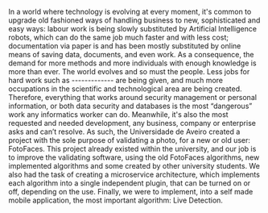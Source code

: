 In a world where technology is evolving at every moment, it's common to upgrade old fashioned ways of handling business to new, sophisticated and easy ways: labour work is being slowly substituted by Artificial Intelligence robots, which can do the same job much faster and with less cost; documentation via paper is and has been mostly substituted by online means of saving data, documents, and even work.
As a consequence, the demand for more methods and more individuals with enough knowledge is more than ever. The world evolves and so must the people. Less jobs for hard work such as ------------- are being given, and much more occupations in the scientific and technological area are being created.
Therefore, everything that works around security management or personal information, or both data security and databases is the most “dangerous” work any informatics worker can do. Meanwhile, it's also the most requested and needed development, any business, company or enterprise asks and can’t resolve.
As such, the Universidade de Aveiro created a project with the sole purpose of validating a photo, for a new or old user: FotoFaces. 
This project already existed within the university, and our job is to improve the validating software, using the old FotoFaces algorithms, new implemented algorithms and some created by other university students. We also had the task of creating a microservice architecture, which implements each algorithm into a single independent plugin, that can be turned on or off, depending on the use. Finally, we were to implement, into a self made mobile application, the most important algorithm: Live Detection.
